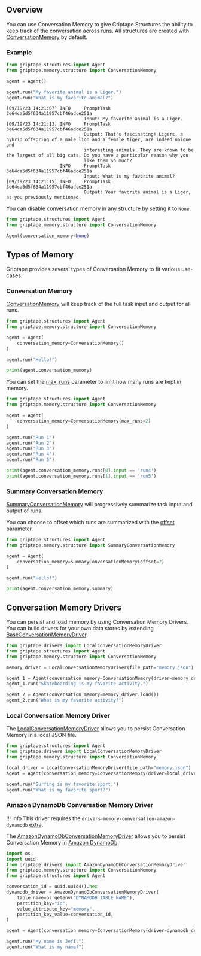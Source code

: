 ## Overview

You can use Conversation Memory to give Griptape Structures the ability to keep track of the conversation across runs. All structures are created with [ConversationMemory](../../reference/griptape/memory/structure/conversation_memory.md) by default.

### Example

```python
from griptape.structures import Agent
from griptape.memory.structure import ConversationMemory

agent = Agent()

agent.run("My favorite animal is a Liger.")
agent.run("What is my favorite animal?")
```

```
[09/19/23 14:21:07] INFO     PromptTask 3e64ca5d5f634a11957cbf46adce251a
                             Input: My favorite animal is a Liger.
[09/19/23 14:21:13] INFO     PromptTask 3e64ca5d5f634a11957cbf46adce251a
                             Output: That's fascinating! Ligers, a hybrid offspring of a male lion and a female tiger, are indeed unique and
                             interesting animals. They are known to be the largest of all big cats. Do you have a particular reason why you
                             like them so much?
                    INFO     PromptTask 3e64ca5d5f634a11957cbf46adce251a
                             Input: What is my favorite animal?
[09/19/23 14:21:15] INFO     PromptTask 3e64ca5d5f634a11957cbf46adce251a
                             Output: Your favorite animal is a Liger, as you previously mentioned.
```

You can disable conversation memory in any structure by setting it to `None`:

```python
from griptape.structures import Agent
from griptape.memory.structure import ConversationMemory

Agent(conversation_memory=None)
```

## Types of Memory

Griptape provides several types of Conversation Memory to fit various use-cases.

### Conversation Memory

[ConversationMemory](../../reference/griptape/memory/structure/conversation_memory.md) will keep track of the full task input and output for all runs.

```python
from griptape.structures import Agent
from griptape.memory.structure import ConversationMemory

agent = Agent(
    conversation_memory=ConversationMemory()
)

agent.run("Hello!")

print(agent.conversation_memory)
```

You can set the [max_runs](../../reference/griptape/memory/structure/conversation_memory.md#griptape.memory.structure.conversation_memory.ConversationMemory.max_runs) parameter to limit how many runs are kept in memory.

```python
from griptape.structures import Agent
from griptape.memory.structure import ConversationMemory

agent = Agent(
    conversation_memory=ConversationMemory(max_runs=2)
)

agent.run("Run 1")
agent.run("Run 2")
agent.run("Run 3")
agent.run("Run 4")
agent.run("Run 5")

print(agent.conversation_memory.runs[0].input == 'run4')
print(agent.conversation_memory.runs[1].input == 'run5')
```

### Summary Conversation Memory

[SummaryConversationMemory](../../reference/griptape/memory/structure/summary_conversation_memory.md) will progressively summarize task input and output of runs.

You can choose to offset which runs are summarized with the
[offset](../../reference/griptape/memory/structure/summary_conversation_memory.md#griptape.memory.structure.summary_conversation_memory.SummaryConversationMemory.offset) parameter.

```python
from griptape.structures import Agent
from griptape.memory.structure import SummaryConversationMemory

agent = Agent(
    conversation_memory=SummaryConversationMemory(offset=2)
)

agent.run("Hello!")

print(agent.conversation_memory.summary)
```

## Conversation Memory Drivers

You can persist and load memory by using Conversation Memory Drivers. You can build drivers for your own data stores by extending [BaseConversationMemoryDriver](../../reference/griptape/drivers/memory/conversation/base_conversation_memory_driver.md).

```python
from griptape.drivers import LocalConversationMemoryDriver
from griptape.structures import Agent
from griptape.memory.structure import ConversationMemory

memory_driver = LocalConversationMemoryDriver(file_path="memory.json")

agent_1 = Agent(conversation_memory=ConversationMemory(driver=memory_driver))
agent_1.run("Skateboarding is my favorite activity.")

agent_2 = Agent(conversation_memory=memory_driver.load())
agent_2.run("What is my favorite activity?")
```

### Local Conversation Memory Driver

The [LocalConversationMemoryDriver](../../reference/griptape/drivers/memory/conversation/local_conversation_memory_driver.md) allows you to persist Conversation Memory in a local JSON file.

```python
from griptape.structures import Agent
from griptape.drivers import LocalConversationMemoryDriver
from griptape.memory.structure import ConversationMemory

local_driver = LocalConversationMemoryDriver(file_path="memory.json")
agent = Agent(conversation_memory=ConversationMemory(driver=local_driver))

agent.run("Surfing is my favorite sport.")
agent.run("What is my favorite sport?")
```

### Amazon DynamoDb Conversation Memory Driver

!!! info
    This driver requires the `drivers-memory-conversation-amazon-dynamodb` [extra](../index.md#extras).

The [AmazonDynamoDbConversationMemoryDriver](../../reference/griptape/drivers/memory/conversation/amazon_dynamodb_conversation_memory_driver.md) allows you to persist Conversation Memory in [Amazon DynamoDb](https://aws.amazon.com/dynamodb/).

```python
import os
import uuid
from griptape.drivers import AmazonDynamoDbConversationMemoryDriver
from griptape.memory.structure import ConversationMemory
from griptape.structures import Agent

conversation_id = uuid.uuid4().hex
dynamodb_driver = AmazonDynamoDbConversationMemoryDriver(
    table_name=os.getenv("DYNAMODB_TABLE_NAME"),
    partition_key="id",
    value_attribute_key="memory",
    partition_key_value=conversation_id,
)

agent = Agent(conversation_memory=ConversationMemory(driver=dynamodb_driver))

agent.run("My name is Jeff.")
agent.run("What is my name?")
```

